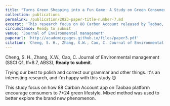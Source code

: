 ```yaml
---
title: "Turns Green Shopping into a Fun Game: A Study on Green Consumer Behavior on Taobao Platform with 88 Carbon Account."
collection: publications
permalink: /publication/2023-paper-title-number-7.md
excerpt: 'This research focus on 88 Carbon Account released by Taobao, encouraging consumers to green consumption. Mixed method was used to better explore the brand new phenomenon.'
circumstance: Ready to submit
venue: 'Journal of Environmental management'
paperurl: 'http://academicpages.github.io/files/paper3.pdf'
citation: 'Cheng, S. H., Zhang, X.W., Cao, C. Journal of Environmental management (SSCI Q1, If=8.7, ABS3), Ready to submit.'
---
```


Cheng, S. H., Zhang, X.W., Cao, C. Journal of Environmental management (SSCI Q1, If=8.7, ABS3), **Ready to submit**.

Trying our best to polish and correct our grammar and other things. it's an interesting research, and i'm happy with this study.😙

This study focus on how 88 Carbon Account app on Taobao platform encourage consumers to 7*24 green lifestyle. Mixed method was used to better explore the brand new phenomenon.

